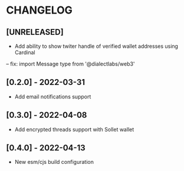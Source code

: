 # CHANGELOG

## [UNRELEASED]
- Add ability to show twiter handle of verified wallet addresses using Cardinal

– fix: import Message type from '@dialectlabs/web3'

## [0.2.0] - 2022-03-31

- Add email notifications support

## [0.3.0] - 2022-04-08

- Add encrypted threads support with Sollet wallet

## [0.4.0] - 2022-04-13

- New esm/cjs build configuration
